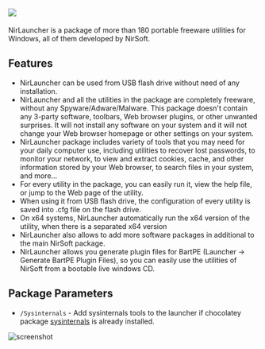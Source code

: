 # [![](https://img.shields.io/chocolatey/v/nirlauncher.svg?color=red&label=nirlauncher)](https://chocolatey.org/packages/nirlauncher)

NirLauncher is a package of more than 180 portable freeware utilities for Windows, all of them developed by NirSoft.

## Features

- NirLauncher can be used from USB flash drive without need of any installation.
- NirLauncher and all the utilities in the package are completely freeware, without any Spyware/Adware/Malware. This package doesn't contain any 3-party software, toolbars, Web browser plugins, or other unwanted surprises. It will not install any software on your system and it will not change your Web browser homepage or other settings on your system.
- NirLauncher package includes variety of tools that you may need for your daily computer use, including utilities to recover lost passwords, to monitor your network, to view and extract cookies, cache, and other information stored by your Web browser, to search files in your system, and more...
- For every utility in the package, you can easily run it, view the help file, or jump to the Web page of the utility.
- When using it from USB flash drive, the configuration of every utility is saved into .cfg file on the flash drive.
- On x64 systems, NirLauncher automatically run the x64 version of the utility, when there is a separated x64 version
- NirLauncher also allows to add more software packages in additional to the main NirSoft package.
- NirLauncher allows you generate plugin files for BartPE (Launcher -&gt; Generate BartPE Plugin Files), so you can easily use the utilities of NirSoft from a bootable live windows CD.

## Package Parameters

- `/Sysinternals` - Add sysinternals tools to the launcher if chocolatey package [sysinternals](https://chocolatey.org/packages/sysinternals) is already installed.

![screenshot](https://cdn.rawgit.com/majkinetor/chocolatey/master/nirlauncher/screenshot.png)
